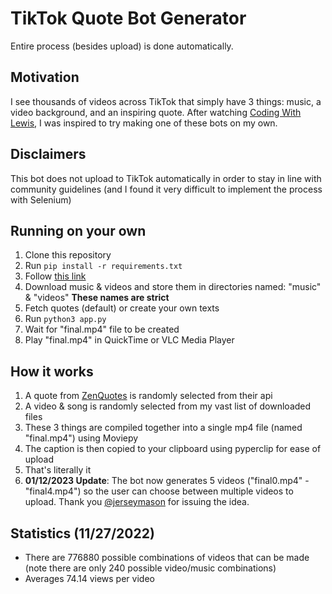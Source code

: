 # TikTok Quote Bot Generator

Entire process (besides upload) is done automatically.

## Motivation 

I see thousands of videos across TikTok that simply have 3 things: music, a video background, and an inspiring quote. After watching [Coding With Lewis](https://www.youtube.com/watch?v=3gjcY_00U1w),
I was inspired to try making one of these bots on my own.

## Disclaimers

This bot does not upload to TikTok automatically in order to stay in line with community guidelines (and I found it very difficult to implement the process with Selenium)

## Running on your own

1. Clone this repository
2. Run `pip install -r requirements.txt`
3. Follow [this link](https://www.imagemagick.org/script/download.php)
4. Download music & videos and store them in directories named: "music" & "videos" **These names are strict**
5. Fetch quotes (default) or create your own texts
6. Run `python3 app.py`
7. Wait for "final.mp4" file to be created
8. Play "final.mp4" in QuickTime or VLC Media Player

## How it works

1. A quote from [ZenQuotes](https://zenquotes.io/api) is randomly selected from their api
2. A video & song is randomly selected from my vast list of downloaded files
3. These 3 things are compiled together into a single mp4 file (named "final.mp4") using Moviepy
4. The caption is then copied to your clipboard using pyperclip for ease of upload
5. That's literally it
6. **01/12/2023 Update**: The bot now generates 5 videos ("final0.mp4" - "final4.mp4") so the user can choose between multiple videos to upload. Thank you [@jerseymason](https://github.com/jerseymason) for issuing the idea.

## Statistics (11/27/2022)

- There are 776880 possible combinations of videos that can be made (note there are only 240 possible video/music combinations)
- Averages 74.14 views per video
